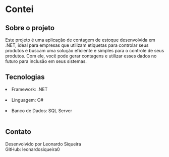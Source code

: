 <h1>Contei</h1>

<h2>Sobre o projeto</h2>
Este projeto é uma aplicação de contagem de estoque desenvolvida em .NET, ideal para empresas que utilizam etiquetas para controlar seus produtos  e buscam uma solução eficiente e simples para o controle de seus produtos. Com ele, você pode gerar contagens e utilizar esses dados no futuro para inclusão em seus sistemas.

<h2>Tecnologias</h2>
<li>Framework: .NET</li><br>
<li>Linguagem: C#</li><br>
<li>Banco de Dados: SQL Server</li><br>

<h2>Contato</h2>
Desenvolvido por Leonardo Siqueira<br>
GitHub: leonardosiqueira0

